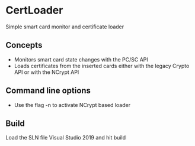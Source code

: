 # CertLoader
Simple smart card monitor and certificate loader

## Concepts
- Monitors smart card state changes with the PC/SC API
- Loads certificates from the inserted cards either with the legacy Crypto API or with the NCrypt API

## Command line options
- Use the flag -n to activate NCrypt based loader

## Build
Load the SLN file Visual Studio 2019 and hit build
